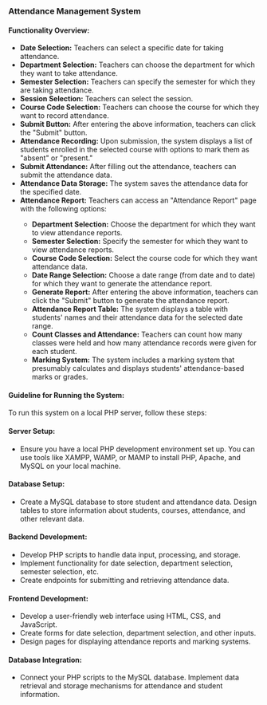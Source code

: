 <!DOCTYPE html>
<html lang="en">
<body>

<h3>Attendance Management System</h3>

<h4>Functionality Overview:</h4>
<ul>
    <li><b>Date Selection:</b> Teachers can select a specific date for taking attendance.</li>
    <li><b>Department Selection:</b> Teachers can choose the department for which they want to take attendance.</li>
    <li><b>Semester Selection:</b> Teachers can specify the semester for which they are taking attendance.</li>
    <li><b>Session Selection:</b> Teachers can select the session.</li>
    <li><b>Course Code Selection:</b> Teachers can choose the course for which they want to record attendance.</li>
    <li><b>Submit Button:</b> After entering the above information, teachers can click the "Submit" button.</li>
    <li><b>Attendance Recording:</b> Upon submission, the system displays a list of students enrolled in the selected course with options to mark them as "absent" or "present."</li>
    <li><b>Submit Attendance:</b> After filling out the attendance, teachers can submit the attendance data.</li>
    <li><b>Attendance Data Storage:</b> The system saves the attendance data for the specified date.</li>
    <li><b>Attendance Report:</b> Teachers can access an "Attendance Report" page with the following options:</li>
    <ul>
        <li><b>Department Selection:</b> Choose the department for which they want to view attendance reports.</li>
        <li><b>Semester Selection:</b> Specify the semester for which they want to view attendance reports.</li>
        <li><b>Course Code Selection:</b> Select the course code for which they want attendance data.</li>
        <li><b>Date Range Selection:</b> Choose a date range (from date and to date) for which they want to generate the attendance report.</li>
        <li><b>Generate Report:</b> After entering the above information, teachers can click the "Submit" button to generate the attendance report.</li>
        <li><b>Attendance Report Table:</b> The system displays a table with students' names and their attendance data for the selected date range.</li>
        <li><b>Count Classes and Attendance:</b> Teachers can count how many classes were held and how many attendance records were given for each student.</li>
        <li><b>Marking System:</b> The system includes a marking system that presumably calculates and displays students' attendance-based marks or grades.</li>
    </ul>
</ul>

<h4>Guideline for Running the System:</h4>
<p>To run this system on a local PHP server, follow these steps:</p>

<h4>Server Setup:</h4>
<ul>
    <li>Ensure you have a local PHP development environment set up. You can use tools like XAMPP, WAMP, or MAMP to install PHP, Apache, and MySQL on your local machine.</li>
</ul>

<h4>Database Setup:</h4>
<ul>
    <li>Create a MySQL database to store student and attendance data. Design tables to store information about students, courses, attendance, and other relevant data.</li>
</ul>

<h4>Backend Development:</h4>
<ul>
    <li>Develop PHP scripts to handle data input, processing, and storage.</li>
    <li>Implement functionality for date selection, department selection, semester selection, etc.</li>
    <li>Create endpoints for submitting and retrieving attendance data.</li>
</ul>

<h4>Frontend Development:</h4>
<ul>
    <li>Develop a user-friendly web interface using HTML, CSS, and JavaScript.</li>
    <li>Create forms for date selection, department selection, and other inputs.</li>
    <li>Design pages for displaying attendance reports and marking systems.</li>
</ul>

<h4>Database Integration:</h4>
<ul>
    <li>Connect your PHP scripts to the MySQL database. Implement data retrieval and storage mechanisms for attendance and student information.</li>
</ul>

</body>
</html>
